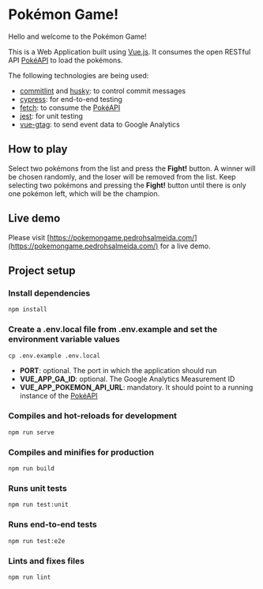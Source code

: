 # Pokémon Game!

Hello and welcome to the Pokémon Game!

This is a Web Application built using [Vue.js](https://vuejs.org/). It consumes the open RESTful API [PokéAPI](https://pokeapi.co/docs/v2) to load the pokémons.

The following technologies are being used:
- [commitlint](https://github.com/conventional-changelog/commitlint) and [husky](https://github.com/typicode/husky): to control commit messages
- [cypress](https://www.cypress.io/): for end-to-end testing
- [fetch](https://developer.mozilla.org/en-US/docs/Web/API/fetch): to consume the [PokéAPI](https://pokeapi.co/docs/v2)
- [jest](https://jestjs.io/): for unit testing
- [vue-gtag](https://github.com/MatteoGabriele/vue-gtag): to send event data to Google Analytics

## How to play
Select two pokémons from the list and press the **Fight!** button. A winner will be chosen randomly, and the loser will be removed from the list. Keep selecting two pokémons and pressing the **Fight!** button until there is only one pokémon left, which will be the champion. 


## Live demo
Please visit [https://pokemongame.pedrohsalmeida.com/](https://pokemongame.pedrohsalmeida.com/) for a live demo.


## Project setup
### Install dependencies
```
npm install
```

### Create a **.env.local** file from **.env.example** and set the environment variable values
```
cp .env.example .env.local
```

- **PORT**: optional. The port in which the application should run
- **VUE_APP_GA_ID**: optional. The Google Analytics Measurement ID
- **VUE_APP_POKEMON_API_URL**: mandatory. It should point to a running instance of the [PokéAPI](https://pokeapi.co/docs/v2)

### Compiles and hot-reloads for development
```
npm run serve
```

### Compiles and minifies for production
```
npm run build
```

### Runs unit tests
```
npm run test:unit
```

### Runs end-to-end tests
```
npm run test:e2e
```

### Lints and fixes files
```
npm run lint
```